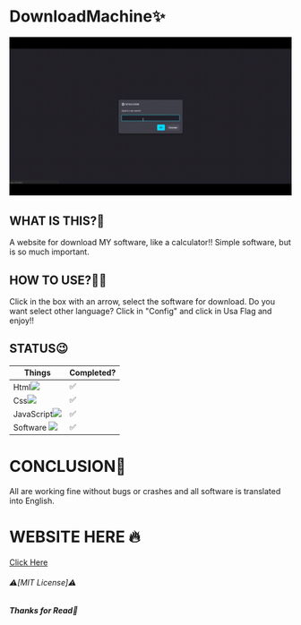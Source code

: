 <!-- Emojis and IMG!!!! -->
<!-- ✅, ❌, ⚠️, ❗,  -->

<!-- Programing Languages Ico -->
<!-- Html Image Link: <img src="https://cdn-icons-png.flaticon.com/512/5968/5968267.png" width="28px"> -->

<!-- Css Image Link: <img src="https://cdn-icons-png.flaticon.com/512/5968/5968242.png" width="28px"> -->

<!-- JavaScript Image Link: <img src="https://upload.wikimedia.org/wikipedia/commons/thumb/9/99/Unofficial_JavaScript_logo_2.svg/640px-Unofficial_JavaScript_logo_2.svg.png" width="28px"> -->

<!-- Python Image Link: <img src="https://images.icon-icons.com/112/PNG/512/python_18894.png" width="28px"> -->

<!-- ETC -->

<!-- Software Img Link: <img src="https://cdn-icons-png.flaticon.com/512/7308/7308168.png" width="28px"> -->


# **DownloadMachine✨**

<img src="Videos/VideoApresentation.gif" width="1600px" autoplay loop muted autosize>

## **WHAT IS THIS?👀**
 A website for download MY software, like a calculator!! Simple software, but is so much important.
## **HOW TO USE?🤷‍♂️**
  Click in the box with an arrow, select the software for download. Do you want select other language? Click in "Config"
  and click in Usa Flag and enjoy!!
## STATUS😉
 Things | Completed?
 ---       | ---
 Html<img src="https://cdn-icons-png.flaticon.com/512/5968/5968267.png" width="28px"> | ✅
 Css<img src="https://cdn-icons-png.flaticon.com/512/5968/5968242.png" width="28px"> | ✅
 JavaScript<img src="https://upload.wikimedia.org/wikipedia/commons/thumb/9/99/Unofficial_JavaScript_logo_2.svg/640px-Unofficial_JavaScript_logo_2.svg.png" width="28px"> | ✅
 Software <img src="https://cdn-icons-png.flaticon.com/512/7308/7308168.png" width="28px"> | ✅
# CONCLUSION🌟
 All are working fine without bugs or crashes and all software is translated into English.

 # WEBSITE HERE 🔥
[Click Here](https://ocoye.github.io/DownloadMachine/DownloadMachine/index.html)
###### ⚠️[MIT License]⚠️
###### ***Thanks for Read🙏***
